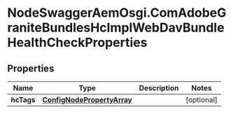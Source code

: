 # NodeSwaggerAemOsgi.ComAdobeGraniteBundlesHcImplWebDavBundleHealthCheckProperties

## Properties
Name | Type | Description | Notes
------------ | ------------- | ------------- | -------------
**hcTags** | [**ConfigNodePropertyArray**](ConfigNodePropertyArray.md) |  | [optional] 


